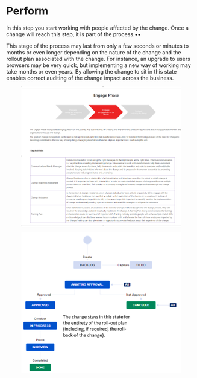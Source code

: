 # Perform

In this step you start working with people affected by the change. Once a change will reach this step, it is part of the process.••

This stage of the process may last from only a few seconds or minutes to months or even longer depending on the nature of the change and the rollout plan associated with the change. For instance, an upgrade to users browsers may be very quick, but implementing a new way of working may take months or even years. By allowing the change to sit in this state enables correct auditing of the change impact across the business.

<figure><img src="../../.gitbook/assets/image (2).png" alt=""><figcaption></figcaption></figure>

<figure><img src="../../.gitbook/assets/image (31).png" alt=""><figcaption></figcaption></figure>
